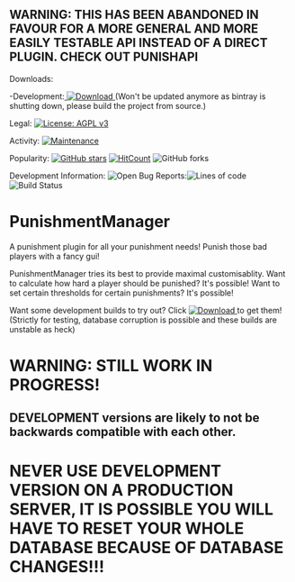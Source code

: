 ## WARNING: THIS HAS BEEN ABANDONED IN FAVOUR FOR A MORE GENERAL AND MORE EASILY TESTABLE API INSTEAD OF A DIRECT PLUGIN. CHECK OUT PUNISHAPI

Downloads: 

-Development:[ ![Download](https://api.bintray.com/packages/moderationmanager/PunishmentManager/RELEASE/images/download.svg) ](https://bintray.com/moderationmanager/PunishmentManager/DEVELOPMENT/_latestVersion) (Won't be updated anymore as bintray is shutting down, please build the project from source.)

Legal: [![License: AGPL v3](https://img.shields.io/badge/License-AGPL%20v3-blue.svg)](https://www.gnu.org/licenses/agpl-3.0) 

Activity: [![Maintenance](https://img.shields.io/badge/Maintained%3F-yes-green.svg)](https://GitHub.com/ModerationManager/PunishmentManager/graphs/commit-activity)    

Popularity: [![GitHub stars](https://img.shields.io/github/stars/ModerationManager/PunishmentManager.svg?style=social&label=Star&maxAge=2592000)](https://GitHub.com/ModerationManager/PunishmentManager/stargazers/)   [![HitCount](http://hits.dwyl.com/ModerationManager/PunishmentManager.svg)](http://hits.dwyl.com/ModerationManager/PunishmentManager) ![GitHub forks](https://img.shields.io/github/forks/ModerationManager/PunishmentManager?label=Forks%3A)    

Development Information: ![Open Bug Reports:](https://img.shields.io/github/issues/ModerationManager/PunishmentManager/bugs?label=bug%20reports%3A&style=plastic)![Lines of code](https://img.shields.io/tokei/lines/github/ModerationManager/PunishmentManager?style=plastic)![Build Status](https://travis-ci.com/ModerationManager/PunishmentManager.svg?branch=master)
# PunishmentManager
A punishment plugin for all your punishment needs! Punish those bad players with a fancy gui!

PunishmentManager tries its best to provide maximal customisablity. Want to calculate how hard a player should be punished? It's possible! Want to set certain thresholds for certain punishments? It's possible!

Want some development builds to try out? Click [ ![Download](https://api.bintray.com/packages/moderationmanager/PunishmentManager/DEVELOPMENT/images/download.svg) ](https://bintray.com/moderationmanager/PunishmentManager/DEVELOPMENT/_latestVersion) to get them! (Strictly for testing, database corruption is possible and these builds are unstable as heck)

# WARNING: STILL WORK IN PROGRESS! 
## DEVELOPMENT versions are likely to not be backwards compatible with each other.
# NEVER USE DEVELOPMENT VERSION ON A PRODUCTION SERVER, IT IS POSSIBLE YOU WILL HAVE TO RESET YOUR WHOLE DATABASE BECAUSE OF DATABASE CHANGES!!!
